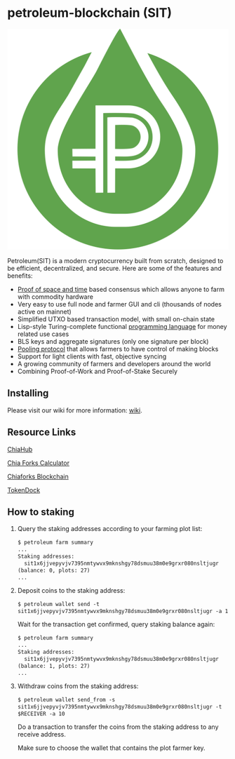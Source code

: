 # petroleum-blockchain (SIT)

![IMG_4734](https://github.com/petroleum-network/petroleum-blockchain-gui/raw/main/src/assets/img/chia_circle.png)

Petroleum(SIT) is a modern cryptocurrency built from scratch, designed to be efficient, decentralized, and secure. Here are some of the features and benefits:
* [Proof of space and time](https://docs.google.com/document/d/1tmRIb7lgi4QfKkNaxuKOBHRmwbVlGL4f7EsBDr_5xZE/edit) based consensus which allows anyone to farm with commodity hardware
* Very easy to use full node and farmer GUI and cli (thousands of nodes active on mainnet)
* Simplified UTXO based transaction model, with small on-chain state
* Lisp-style Turing-complete functional [programming language](https://chialisp.com/) for money related use cases
* BLS keys and aggregate signatures (only one signature per block)
* [Pooling protocol](https://github.com/Chia-Network/chia-blockchain/wiki/Pooling-User-Guide) that allows farmers to have control of making blocks
* Support for light clients with fast, objective syncing
* A growing community of farmers and developers around the world
* Combining Proof-of-Work and Proof-of-Stake Securely

## Installing

Please visit our wiki for more information:
[wiki](https://github.com/petroleum-network/petroleum-blockchain/wiki).

## Resource Links

[ChiaHub](https://www.chia-hub.com/)

[Chia Forks Calculator](https://chiaforkscalculator.com/)

[Chiaforks Blockchain](https://chiaforksblockchain.com/)

[TokenDock](https://tokendock.io/)

## How to staking

1. Query the staking addresses according to your farming plot list:

   ```
   $ petroleum farm summary
   ...
   Staking addresses:
     sit1x6jjvepyvjv7395nmtywvx9mknshgy78dsmuu38m0e9grxr080nsltjugr (balance: 0, plots: 27)
   ...
   ```

2. Deposit coins to the staking address:

   ```
   $ petroleum wallet send -t sit1x6jjvepyvjv7395nmtywvx9mknshgy78dsmuu38m0e9grxr080nsltjugr -a 1
   ```

   Wait for the transaction get confirmed, query staking balance again:

   ```
   $ petroleum farm summary
   ...
   Staking addresses:
     sit1x6jjvepyvjv7395nmtywvx9mknshgy78dsmuu38m0e9grxr080nsltjugr (balance: 1, plots: 27)
   ...
   ```

3. Withdraw coins from the staking address:

   ```
   $ petroleum wallet send_from -s sit1x6jjvepyvjv7395nmtywvx9mknshgy78dsmuu38m0e9grxr080nsltjugr -t $RECEIVER -a 10
   ```

   Do a transaction to transfer the coins from the staking address to any receive address.

   Make sure to choose the wallet that contains the plot farmer key.

